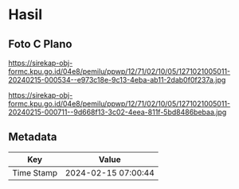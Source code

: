 # Hasil

## Foto C Plano

https://sirekap-obj-formc.kpu.go.id/04e8/pemilu/ppwp/12/71/02/10/05/1271021005011-20240215-000534--e973c18e-9c13-4eba-ab11-2dab0f0f237a.jpg

https://sirekap-obj-formc.kpu.go.id/04e8/pemilu/ppwp/12/71/02/10/05/1271021005011-20240215-000711--9d668f13-3c02-4eea-811f-5bd8486bebaa.jpg


## Metadata

| Key        | Value               |
| ---------- | ------------------- |
| Time Stamp | 2024-02-15 07:00:44 |



